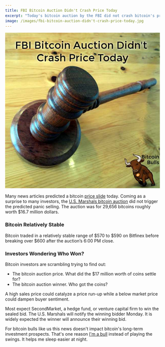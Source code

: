 ```yaml
---
title: FBI Bitcoin Auction Didn't Crash Price Today
excerpt: "Today's bitcoin auction by the FBI did not crash bitcoin's price."
image: /images/fbi-bitcoin-auction-didn't-crash-price-today.jpg
---
```


![FBI bitcoin auction didn't crash price today](/images/fbi-bitcoin-auction-didn't-crash-price-today.jpg "FBI bitcoin auction didn't crash price today")

Many news articles predicted a bitcoin [price slide](http://www.forbes.com/sites/perianneboring/2014/06/24/the-boring-bitcoin-report-week-of-june-24/) today. Coming as a surprise to many investors, the [U.S. Marshals bitcoin auction](http://www.benzinga.com/news/events/14/06/4660128/what-you-need-to-know-about-fridays-16-7-million-bitcoin-auction) did not trigger the predicted panic selling. The auction was for 29,656 bitcoins roughly worth $16.7 million dollars. 

### Bitcoin Relatively Stable

Bitcoin traded in a relatively stable range of $570 to $590 on Bitfinex before breaking over $600 after the auction’s 6:00 PM close.

### Investors Wondering Who Won?

Bitcoin investors are scrambling trying to find out:

* The bitcoin auction price. What did the $17 million worth of coins settle for?
* The bitcoin auction winner. Who got the coins?

A high sales price could catalyze a price run-up while a below market price could dampen buyer sentiment.

Most expect SecondMarket, a hedge fund, or venture capital firm to win the sealed bid. The U.S. Marshals will notify the winning bidder Monday. It is widely expected the winner will announce their winning bid.

For bitcoin bulls like us this news doesn't impact bitcoin's long-term investment prospects. That's one reason [I'm a bull](/portfolio/) instead of playing the swings. It helps me sleep easier at night.
